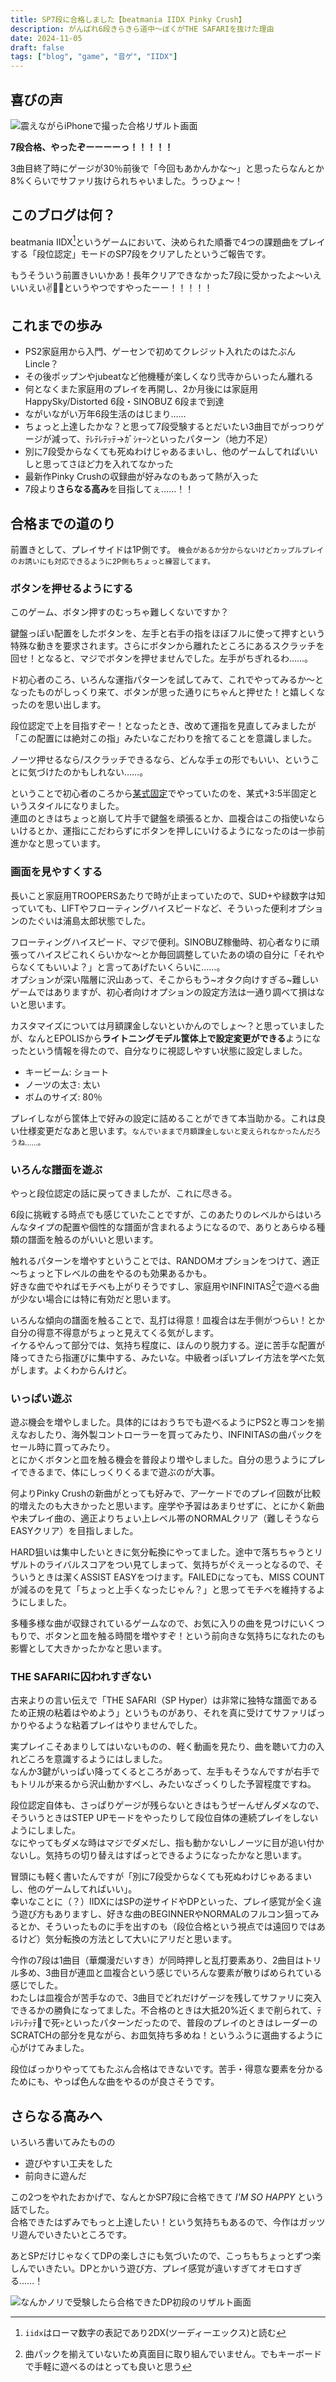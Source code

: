 ```yaml
---
title: SP7段に合格しました【beatmania IIDX Pinky Crush】
description: がんばれ6段きらきら道中～ぼくがTHE SAFARIを抜けた理由
date: 2024-11-05
draft: false
tags: ["blog", "game", "音ゲ", "IIDX"]
---
```


## 喜びの声

![震えながらiPhoneで撮った合格リザルト画面](./IMG_0786.jpeg)

**7段合格、やったぞーーーーっ！！！！！**

3曲目終了時にゲージが30％前後で「今回もあかんかな～」と思ったらなんとか8%くらいでサファリ抜けられちゃいました。うっひょ～！

## このブログは何？

beatmania IIDX[^1]というゲームにおいて、決められた順番で4つの課題曲をプレイする「段位認定」モードのSP7段をクリアしたというご報告です。

[^1]: `iidx`はローマ数字の表記であり2DX(ツーディーエックス)と読む

もうそういう前置きいいかあ！長年クリアできなかった7段に受かったよ～いえいいえい✌🎊🎉というやつですやったーー！！！！！

## これまでの歩み

- PS2家庭用から入門、ゲーセンで初めてクレジット入れたのはたぶんLincle？
- その後ポップンやjubeatなど他機種が楽しくなり弐寺からいったん離れる
- 何となくまた家庭用のプレイを再開し、2か月後には家庭用HappySky/Distorted 6段・SINOBUZ 6段まで到達
- ながいながい万年6段生活のはじまり……
- ちょっと上達したかな？と思って7段受験するとだいたい3曲目でがっつりゲージが減って、ﾃﾚﾃﾚﾃｯﾃ→ｶﾞｼｬｰﾝといったパターン（地力不足）
- 別に7段受からなくても死ぬわけじゃあるまいし、他のゲームしてればいいしと思ってさほど力を入れてなかった
- 最新作Pinky Crushの収録曲が好みなのもあって熱が入った
- 7段より**さらなる高み**を目指してぇ……！！

## 合格までの道のり

前置きとして、プレイサイドは1P側です。
<small>機会があるか分からないけどカップルプレイのお誘いにも対応できるように2P側もちょっと練習してます。</small>

### ボタンを押せるようにする

このゲーム、ボタン押すのむっちゃ難しくないですか？

鍵盤っぽい配置をしたボタンを、左手と右手の指をほぼフルに使って押すという特殊な動きを要求されます。さらにボタンから離れたところにあるスクラッチを回せ！となると、マジでボタンを押せませんでした。左手がちぎれるわ……。

ド初心者のころ、いろんな運指パターンを試してみて、これでやってみるか～となったものがしっくり来て、ボタンが思った通りにちゃんと押せた！と嬉しくなったのを思い出します。

段位認定で上を目指すぞー！となったとき、改めて運指を見直してみましたが「この配置には絶対この指」みたいなこだわりを捨てることを意識しました。

ノーツ押せるなら/スクラッチできるなら、どんな手ェの形でもいい、ということに気づけたのかもしれない……。

ということで初心者のころから[某式固定](https://www.google.com/search?q=1048%E5%BC%8F%E5%9B%BA%E5%AE%9A)でやっていたのを、某式+3:5半固定というスタイルになりました。  
連皿のときはちょっと崩して片手で鍵盤を頑張るとか、皿複合はこの指使いならいけるとか、運指にこだわらずにボタンを押しにいけるようになったのは一歩前進かなと思っています。

### 画面を見やすくする

長いこと家庭用TROOPERSあたりで時が止まっていたので、SUD+や緑数字は知っていても、LIFTやフローティングハイスピードなど、そういった便利オプションのたぐいは浦島太郎状態でした。

フローティングハイスピード、マジで便利。SINOBUZ稼働時、初心者なりに頑張ってハイスピこれくらいかな～とか毎回調整していたあの頃の自分に「それやらなくてもいいよ？」と言ってあげたいくらいに……。  
オプションが深い階層に沢山あって、そこからもう~オタク向けすぎる~難しいゲームではありますが、初心者向けオプションの設定方法は一通り調べて損はないと思います。

カスタマイズについては月額課金しないといかんのでしょ～？と思っていましたが、なんとEPOLISから**ライトニングモデル筐体上で設定変更ができる**ようになったという情報を得たので、自分なりに視認しやすい状態に設定しました。

- キービーム: ショート
- ノーツの太さ: 太い
- ボムのサイズ: 80％

プレイしながら筐体上で好みの設定に詰めることができて本当助かる。これは良い仕様変更だなあと思います。<small>なんでいままで月額課金しないと変えられなかったんだろうね……。</small>

### いろんな譜面を遊ぶ

やっと段位認定の話に戻ってきましたが、これに尽きる。

6段に挑戦する時点でも感じていたことですが、このあたりのレベルからはいろんなタイプの配置や個性的な譜面が含まれるようになるので、ありとあらゆる種類の譜面を触るのがいいと思います。

触れるパターンを増やすということでは、RANDOMオプションをつけて、適正～ちょっと下レベルの曲をやるのも効果あるかも。  
好きな曲でやればモチベも上がりそうですし、家庭用やINFINITAS[^2]で遊べる曲が少ない場合には特に有効だと思います。

[^2]: 曲パックを揃えていないため真面目に取り組んでいません。でもキーボードで手軽に遊べるのはとっても良いと思う

いろんな傾向の譜面を触ることで、乱打は得意！皿複合は左手側がつらい！とか自分の得意不得意がちょっと見えてくる気がします。  
イケるやんって部分では、気持ち程度に、ほんのり脱力する。逆に苦手な配置が降ってきたら指運びに集中する、みたいな。中級者っぽいプレイ方法を学べた気がします。よくわからんけど。

### いっぱい遊ぶ

遊ぶ機会を増やしました。具体的にはおうちでも遊べるようにPS2と専コンを揃えなおしたり、海外製コントローラーを買ってみたり、INFINITASの曲パックをセール時に買ってみたり。  
とにかくボタンと皿を触る機会を普段より増やしました。自分の思うようにプレイできるまで、体にしっくりくるまで遊ぶのが大事。

何よりPinky Crushの新曲がとっても好みで、アーケードでのプレイ回数が比較的増えたのも大きかったと思います。座学や予習はあまりせずに、とにかく新曲や未プレイ曲の、適正よりちょい上レベル帯のNORMALクリア（難しそうならEASYクリア）を目指しました。

HARD狙いは集中したいときに気分転換にやってました。途中で落ちちゃうとリザルトのライバルスコアをつい見てしまって、気持ちがぐえーっとなるので、そういうときは潔くASSIST EASYをつけます。FAILEDになっても、MISS COUNTが減るのを見て「ちょっと上手くなったじゃん？」と思ってモチベを維持するようにしました。

多種多様な曲が収録されているゲームなので、お気に入りの曲を見つけにいくつもりで、ボタンと皿を触る時間を増やすぞ！という前向きな気持ちになれたのも影響として大きかったかなと思います。

### THE SAFARIに囚われすぎない

古来よりの言い伝えで「THE SAFARI（SP Hyper）は非常に独特な譜面であるため正規の粘着はやめよう」というものがあり、それを真に受けてサファリばっかりやるような粘着プレイはやりませんでした。

実プレイこそあまりしてはいないものの、軽く動画を見たり、曲を聴いて力の入れどころを意識するようにはしました。  
なんか3鍵がいっぱい降ってくるところがあって、左手もそうなんですが右手でもトリルが来るから沢山動かすべし、みたいなざっくりした予習程度ですね。

段位認定自体も、さっぱりゲージが残らないときはもうぜーんぜんダメなので、そういうときはSTEP UPモードをやったりして段位自体の連続プレイをしないようにしました。  
なにやってもダメな時はマジでダメだし、指も動かないしノーツに目が追い付かないし。気持ちの切り替えはすぱっとできるようになったかなと思います。

冒頭にも軽く書いたんですが「別に7段受からなくても死ぬわけじゃあるまいし、他のゲームしてればいい」。  
幸いなことに（？）IIDXにはSPの逆サイドやDPといった、プレイ感覚が全く違う遊び方もありますし、好きな曲のBEGINNERやNORMALのフルコン狙ってみるとか、そういったものに手を出すのも（段位合格という視点では遠回りではあるけど）気分転換の方法として大いにアリだと思います。

今作の7段は1曲目（華爛漫だいすき）が同時押しと乱打要素あり、2曲目はトリル多め、3曲目が連皿と皿複合という感じでいろんな要素が散りばめられている感じでした。  
わたしは皿複合が苦手なので、3曲目でどれだけゲージを残してサファリに突入できるかの勝負になってました。不合格のときは大抵20%近くまで削られて、ﾃﾚﾃﾚﾃｯﾃ🦁で死💀といったパターンだったので、普段のプレイのときはレーダーのSCRATCHの部分を見ながら、お皿気持ち多めね！というふうに選曲するように心がけてみました。

段位ばっかりやっててもたぶん合格はできないです。苦手・得意な要素を分かるためにも、やっぱ色んな曲をやるのが良さそうです。

## さらなる高みへ

いろいろ書いてみたものの

- 遊びやすい工夫をした
- 前向きに遊んだ

この2つをやれたおかげで、なんとかSP7段に合格できて _I'M SO HAPPY_ という話でした。  
合格できたはずみでもっと上達したい！という気持ちもあるので、今作はガッツリ遊んでいきたいところです。

あとSPだけじゃなくてDPの楽しさにも気づいたので、こっちもちょっとずつ楽しんでいきたい。DPとかいう遊び方、プレイ感覚が違いすぎてオモロすぎる……！

![なんかノリで受験したら合格できたDP初段のリザルト画面](./IMG_0793.jpeg)
